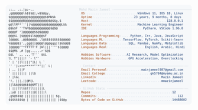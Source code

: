 <picture>
  <source srcset="https://raw.githubusercontent.com/mmazinjameel/mmazinjameel/main/dark_mode.svg?v=1755079906" media="(prefers-color-scheme: dark)">
  <img src="https://raw.githubusercontent.com/mmazinjameel/mmazinjameel/main/light_mode.svg?v=1755079906">
</picture>

